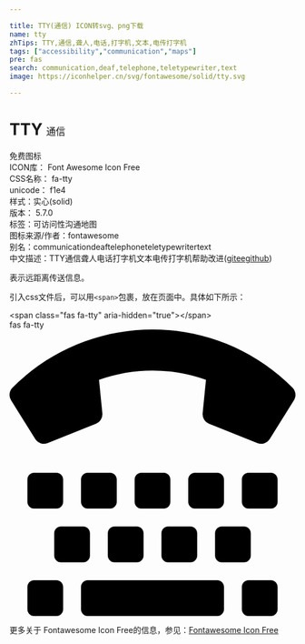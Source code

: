 ```yaml
---

title: TTY(通信) ICON转svg、png下载
name: tty
zhTips: TTY,通信,聋人,电话,打字机,文本,电传打字机
tags: ["accessibility","communication","maps"]
pre: fas
search: communication,deaf,telephone,teletypewriter,text
image: https://iconhelper.cn/svg/fontawesome/solid/tty.svg

---
```


# TTY  <small style="font-size: 60%;font-weight: 100">通信</small>


<div class="detail-page">
<p>
<span><span class="badge-success badge">免费图标</span> </span>
<br/>
<span>
ICON库：
<span class="badge-secondary badge">Font Awesome Icon Free</span> 
</span>
<br/>
<span>
CSS名称：
<span class="badge-secondary badge">fa-tty</span> 
</span>
<br/>
<span>
unicode：
<span class="badge-secondary badge">f1e4</span> 
<copy-btn content='f1e4' btn-title=""></copy-btn>
<copy-btn :content='String.fromCodePoint(parseInt("f1e4", 16))' btn-title="复制U"></copy-btn>
</span><br/><span>样式：<span class="badge-light badge">实心(solid)</span></span>
<br/>
<span>
版本：
<span class="badge-secondary badge">5.7.0</span> 
</span><br/><span>标签：<span class="badge-light badge"><router-link to="/tags/accessibility.html">可访问性</router-link></span><span class="badge-light badge"><router-link to="/tags/communication.html">沟通</router-link></span><span class="badge-light badge"><router-link to="/tags/maps.html">地图</router-link></span></span>
<br/>
<span>图标来源/作者：<span class="badge-light badge">fontawesome</span></span> 
<br/>
<span>别名：<span class="badge-light badge">communication</span><span class="badge-light badge">deaf</span><span class="badge-light badge">telephone</span><span class="badge-light badge">teletypewriter</span><span class="badge-light badge">text</span></span><br/><span class="zh-detail">中文描述：<span class="badge-primary badge">TTY</span><span class="badge-primary badge">通信</span><span class="badge-primary badge">聋人</span><span class="badge-primary badge">电话</span><span class="badge-primary badge">打字机</span><span class="badge-primary badge">文本</span><span class="badge-primary badge">电传打字机</span><span class="help-link"><span>帮助改进</span>(<a href="https://gitee.com/liuwave/icon-helper/edit/master/json/fontawesome/solid/tty.json" target="_blank" rel="noopener noreferrer">gitee</a><a href="https://github.com/liuwave/icon-helper/edit/master/json/fontawesome/solid/tty.json" target="_blank" rel="noopener noreferrer">github</a></span>)</span><br/>
</p>
</div><div class="description description alert alert-light">表示远距离传送信息。</div>
<div class="alert alert-dark">
  <i class="fas fa-tty fa-xs"></i>
  <i class="fas fa-tty fa-sm"></i>
  <i class="fas fa-tty fa-lg"></i>
  <i class="fas fa-tty fa-2x"></i>
  <i class="fas fa-tty fa-3x"></i>
  <i class="fas fa-tty fa-5x"></i>
  <i class="fas fa-tty fa-7x"></i>
</div>
<div>
  <p>引入css文件后，可以用<code>&lt;span&gt;</code>包裹，放在页面中。具体如下所示：    
  </p>
  <div class="alert alert-primary" style="font-size: 14px">
    &lt;span class="fas fa-tty" aria-hidden="true"&gt;&lt;/span&gt;
    <copy-btn content='<span class="fas fa-tty" aria-hidden="true"></span>'></copy-btn>
  </div>
  <div class="alert alert-secondary">
    <i class="fas fa-tty"
    style="font-size: 24px"
    aria-hidden="true"></i> fas fa-tty
    <copy-btn content="fas fa-tty" btn-title="复制图标名称"></copy-btn>
  </div>
</div>
<div id="svg" class="svg-wrap">
<svg xmlns="http://www.w3.org/2000/svg" viewBox="0 0 512 512"><path d="M5.37 103.822c138.532-138.532 362.936-138.326 501.262 0 6.078 6.078 7.074 15.496 2.583 22.681l-43.214 69.138a18.332 18.332 0 0 1-22.356 7.305l-86.422-34.569a18.335 18.335 0 0 1-11.434-18.846L351.741 90c-62.145-22.454-130.636-21.986-191.483 0l5.953 59.532a18.331 18.331 0 0 1-11.434 18.846l-86.423 34.568a18.334 18.334 0 0 1-22.356-7.305L2.787 126.502a18.333 18.333 0 0 1 2.583-22.68zM96 308v-40c0-6.627-5.373-12-12-12H44c-6.627 0-12 5.373-12 12v40c0 6.627 5.373 12 12 12h40c6.627 0 12-5.373 12-12zm96 0v-40c0-6.627-5.373-12-12-12h-40c-6.627 0-12 5.373-12 12v40c0 6.627 5.373 12 12 12h40c6.627 0 12-5.373 12-12zm96 0v-40c0-6.627-5.373-12-12-12h-40c-6.627 0-12 5.373-12 12v40c0 6.627 5.373 12 12 12h40c6.627 0 12-5.373 12-12zm96 0v-40c0-6.627-5.373-12-12-12h-40c-6.627 0-12 5.373-12 12v40c0 6.627 5.373 12 12 12h40c6.627 0 12-5.373 12-12zm96 0v-40c0-6.627-5.373-12-12-12h-40c-6.627 0-12 5.373-12 12v40c0 6.627 5.373 12 12 12h40c6.627 0 12-5.373 12-12zm-336 96v-40c0-6.627-5.373-12-12-12H92c-6.627 0-12 5.373-12 12v40c0 6.627 5.373 12 12 12h40c6.627 0 12-5.373 12-12zm96 0v-40c0-6.627-5.373-12-12-12h-40c-6.627 0-12 5.373-12 12v40c0 6.627 5.373 12 12 12h40c6.627 0 12-5.373 12-12zm96 0v-40c0-6.627-5.373-12-12-12h-40c-6.627 0-12 5.373-12 12v40c0 6.627 5.373 12 12 12h40c6.627 0 12-5.373 12-12zm96 0v-40c0-6.627-5.373-12-12-12h-40c-6.627 0-12 5.373-12 12v40c0 6.627 5.373 12 12 12h40c6.627 0 12-5.373 12-12zM96 500v-40c0-6.627-5.373-12-12-12H44c-6.627 0-12 5.373-12 12v40c0 6.627 5.373 12 12 12h40c6.627 0 12-5.373 12-12zm288 0v-40c0-6.627-5.373-12-12-12H140c-6.627 0-12 5.373-12 12v40c0 6.627 5.373 12 12 12h232c6.627 0 12-5.373 12-12zm96 0v-40c0-6.627-5.373-12-12-12h-40c-6.627 0-12 5.373-12 12v40c0 6.627 5.373 12 12 12h40c6.627 0 12-5.373 12-12z"/></svg>
</div>
<detail full-name='fa-tty'></detail>

<Vssue title="关于“TTY”的评论" />
    
<div><p>更多关于  Fontawesome Icon Free的信息，参见：<a target="_blank" href="https://iconhelper.cn/fontawesome.html">Fontawesome Icon Free</a>
</p></div>
